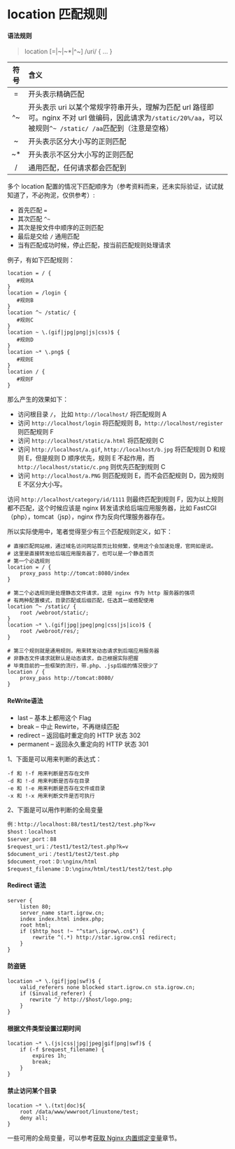 # location 匹配规则

#### 语法规则

> location [=|~|~*|^~] /uri/ { … }

|符号|含义|
|:------:|:----------------------|
|=    |开头表示精确匹配|
|^~   |开头表示 uri 以某个常规字符串开头，理解为匹配 url 路径即可。nginx 不对 url 做编码，因此请求为`/static/20%/aa`，可以被规则`^~ /static/ /aa`匹配到（注意是空格）|
|~   |开头表示区分大小写的正则匹配|
|~*   |开头表示不区分大小写的正则匹配|
|/   |通用匹配，任何请求都会匹配到|


多个 location 配置的情况下匹配顺序为（参考资料而来，还未实际验证，试试就知道了，不必拘泥，仅供参考）:

* 首先匹配 `=`
* 其次匹配 `^~`
* 其次是按文件中顺序的正则匹配
* 最后是交给 `/` 通用匹配
* 当有匹配成功时候，停止匹配，按当前匹配规则处理请求

例子，有如下匹配规则：

```nginx
location = / {
   #规则A
}
location = /login {
   #规则B
}
location ^~ /static/ {
   #规则C
}
location ~ \.(gif|jpg|png|js|css)$ {
   #规则D
}
location ~* \.png$ {
   #规则E
}
location / {
   #规则F
}

```

那么产生的效果如下：

* 访问根目录 `/`， 比如 `http://localhost/` 将匹配规则 A
* 访问 `http://localhost/login` 将匹配规则 B，`http://localhost/register` 则匹配规则 F
* 访问 `http://localhost/static/a.html` 将匹配规则 C
* 访问 `http://localhost/a.gif`, `http://localhost/b.jpg` 将匹配规则 D 和规则 E，但是规则 D 顺序优先，规则 E 不起作用，而 `http://localhost/static/c.png` 则优先匹配到规则 C
* 访问 `http://localhost/a.PNG` 则匹配规则 E，而不会匹配规则 D，因为规则 E 不区分大小写。

访问 `http://localhost/category/id/1111` 则最终匹配到规则 F，因为以上规则都不匹配，这个时候应该是 nginx 转发请求给后端应用服务器，比如 FastCGI（php），tomcat（jsp），nginx 作为反向代理服务器存在。

所以实际使用中，笔者觉得至少有三个匹配规则定义，如下：

```nginx
# 直接匹配网站根，通过域名访问网站首页比较频繁，使用这个会加速处理，官网如是说。
# 这里是直接转发给后端应用服务器了，也可以是一个静态首页
# 第一个必选规则
location = / {
    proxy_pass http://tomcat:8080/index
}

# 第二个必选规则是处理静态文件请求，这是 nginx 作为 http 服务器的强项
# 有两种配置模式，目录匹配或后缀匹配，任选其一或搭配使用
location ^~ /static/ {
    root /webroot/static/;
}
location ~* \.(gif|jpg|jpeg|png|css|js|ico)$ {
    root /webroot/res/;
}

# 第三个规则就是通用规则，用来转发动态请求到后端应用服务器
# 非静态文件请求就默认是动态请求，自己根据实际把握
# 毕竟目前的一些框架的流行，带.php、.jsp后缀的情况很少了
location / {
    proxy_pass http://tomcat:8080/
}
```

#### ReWrite语法

* last          – 基本上都用这个 Flag
* break         – 中止 Rewirte，不再继续匹配
* redirect      – 返回临时重定向的 HTTP 状态 302
* permanent     – 返回永久重定向的 HTTP 状态 301

1、下面是可以用来判断的表达式：

    -f 和 !-f 用来判断是否存在文件
    -d 和 !-d 用来判断是否存在目录
    -e 和 !-e 用来判断是否存在文件或目录
    -x 和 !-x 用来判断文件是否可执行

2、下面是可以用作判断的全局变量

    例：http://localhost:88/test1/test2/test.php?k=v
    $host：localhost
    $server_port：88
    $request_uri：/test1/test2/test.php?k=v
    $document_uri：/test1/test2/test.php
    $document_root：D:\nginx/html
    $request_filename：D:\nginx/html/test1/test2/test.php

#### Redirect 语法

```nginx
server {
    listen 80;
    server_name start.igrow.cn;
    index index.html index.php;
    root html;
    if ($http_host !~ "^star\.igrow\.cn$") {
        rewrite ^(.*) http://star.igrow.cn$1 redirect;
    }
}
```

#### 防盗链

```nginx
location ~* \.(gif|jpg|swf)$ {
    valid_referers none blocked start.igrow.cn sta.igrow.cn;
    if ($invalid_referer) {
       rewrite ^/ http://$host/logo.png;
    }
}
```

#### 根据文件类型设置过期时间

```nginx
location ~* \.(js|css|jpg|jpeg|gif|png|swf)$ {
    if (-f $request_filename) {
        expires 1h;
        break;
    }
}
```

#### 禁止访问某个目录

```nginx
location ~* \.(txt|doc)${
    root /data/www/wwwroot/linuxtone/test;
    deny all;
}
```

一些可用的全局变量，可以参考[获取 Nginx 内置绑定变量](../openresty/inline_var.md)章节。
